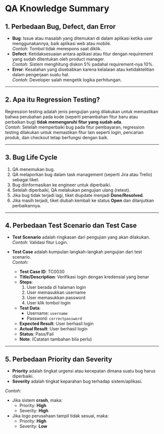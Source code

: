 # QA Knowledge Summary

## 1. Perbedaan Bug, Defect, dan Error
- **Bug**: Issue atau masalah yang ditemukan di dalam aplikasi ketika user menggunakannya, baik aplikasi web atau mobile.  
  *Contoh:* Tombol tidak merespons saat diklik.  
- **Defect**: Ketidaksesuaian antara aplikasi atau fitur dengan requirement yang sudah ditentukan oleh product manager.  
  *Contoh:* Sistem menghitung diskon 5% padahal requirement-nya 10%.  
- **Error**: Kesalahan yang disebabkan karena kelalaian atau ketidaktelitian dalam pengerjaan suatu hal.  
  *Contoh:* Developer salah mengetik logika perhitungan.

---

## 2. Apa itu Regression Testing?
Regression testing adalah jenis pengujian yang dilakukan untuk memastikan bahwa perubahan pada kode (seperti penambahan fitur baru atau perbaikan bug) **tidak memengaruhi fitur yang sudah ada**.  
*Contoh:* Setelah memperbaiki bug pada fitur pembayaran, regression testing dilakukan untuk memastikan fitur lain seperti login, pencarian produk, dan checkout tetap berfungsi dengan baik.

---

## 3. Bug Life Cycle
1. QA menemukan bug.  
2. QA melaporkan bug dalam task management (seperti Jira atau Trello) sebagai tiket.  
3. Bug diinformasikan ke engineer untuk diperbaiki.  
4. Setelah diperbaiki, QA melakukan pengujian ulang (retest).  
5. Jika bug tidak terjadi lagi, tiket diupdate menjadi **Done/Resolved**.  
6. Jika masih terjadi, tiket diubah kembali ke status **Open** dan dilanjutkan perbaikannya.

---

## 4. Perbedaan Test Scenario dan Test Case
- **Test Scenario** adalah ringkasan dari pengujian yang akan dilakukan.  
  *Contoh:* Validasi fitur Login.

- **Test Case** adalah kumpulan langkah-langkah pengujian dari test scenario.  
  *Contoh:*
  - **Test Case ID**: TC0030  
  - **Title/Description**: Verifikasi login dengan kredensial yang benar  
  - **Steps**:  
    1. User berada di halaman login  
    2. User memasukkan username  
    3. User memasukkan password  
    4. User klik tombol login  
  - **Test Data**:  
    - Username: `username`  
    - Password: `correctpassword`  
  - **Expected Result**: User berhasil login  
  - **Actual Result**: User berhasil login  
  - **Status**: Pass/Fail  
  - **Note**: (Catatan tambahan bila perlu)

---

## 5. Perbedaan Priority dan Severity
- **Priority** adalah tingkat urgensi atau kecepatan dimana suatu bug harus diperbaiki.  
- **Severity** adalah tingkat keparahan bug terhadap sistem/aplikasi.  

*Contoh:*  
- Jika sistem **crash**, maka:
  - Priority: **High**
  - Severity: **High**
- Jika logo perusahaan tampil tidak sesuai, maka:
  - Priority: **High**
  - Severity: **Low**
